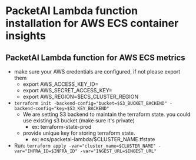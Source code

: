 # PacketAI Lambda function installation for AWS ECS container insights

## PacketAI Lambda function for AWS ECS metrics
* make sure your AWS credentials are configured, if not please export them
    * export AWS_ACCESS_KEY_ID=
    * export AWS_SECRET_ACCESS_KEY=
    * export AWS_REGION=$ECS_CLUSTER_REGION
* `terraform init -backend-config="bucket=$S3_BUCKET_BACKEND" -backend-config="key=$S3_KEY_BACKEND"`
    * We are setting S3 backend to maintain the terraform state. you could use existing s3 bucket (make sure it's private)
        * ex: terraform-state-prod
    * provide unique key for storing terraform state.
        * ex: ecs/packetai-lambda/$CLUSTER_NAME.tfstate
* Run: `terraform apply -var="cluster_name=$CLUSTER_NAME" -var="INFRA_ID=$INFRA_ID" -var="INGEST_URL=$INGEST_URL"`
